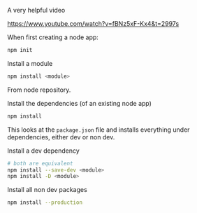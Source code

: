 A very helpful video

https://www.youtube.com/watch?v=fBNz5xF-Kx4&t=2997s

When first creating a node app:
```bash
npm init
```

Install a module
```bash
npm install <module>
```
From node repository.

Install the dependencies (of an existing node app)
```bash
npm install
```
This looks at the `package.json` file and installs everything under dependencies, either dev or non dev.

Install a dev dependency
```bash
# both are equivalent
npm install --save-dev <module>
npm install -D <module>
```

Install all non dev packages
```bash
npm install --production
```
